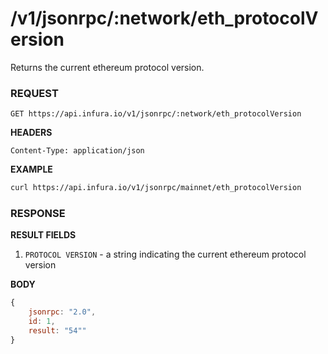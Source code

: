 # /v1/jsonrpc/:network/eth_protocolVersion

Returns the current ethereum protocol version.

### REQUEST

`GET https://api.infura.io/v1/jsonrpc/:network/eth_protocolVersion`

**HEADERS**

`Content-Type: application/json`

**EXAMPLE**
```bash
curl https://api.infura.io/v1/jsonrpc/mainnet/eth_protocolVersion
```

### RESPONSE

**RESULT FIELDS**
1. `PROTOCOL VERSION` - a string indicating the current ethereum protocol version

**BODY**

```js
{
    jsonrpc: "2.0",
    id: 1,
    result: "54""
}
```
